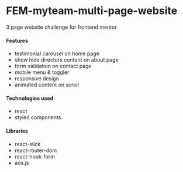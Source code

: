 # FEM-myteam-multi-page-website

3 page website challenge for frontend mentor

#### Features
- testimonial carousel on home page
- show hide directors content on about page 
- form validation on contact page
- mobile menu & toggler
- responsive design
- animated content on scroll

#### Technologies used
- react
- styled components

#### Libraries
- react-slick
- react-router-dom
- react-hook-form
- aos.js

